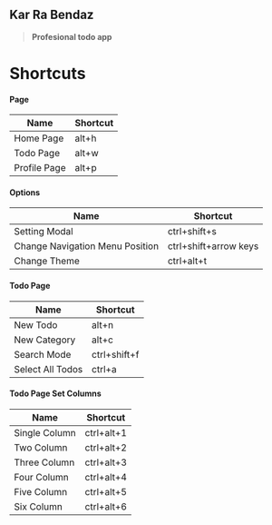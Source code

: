 ## Kar Ra Bendaz
> **Profesional todo app**

# Shortcuts
#### Page
| Name | Shortcut |
| ---- | -------- |
| Home Page | alt+h |
| Todo Page | alt+w |
| Profile Page | alt+p |

#### Options

| Name | Shortcut |
| ---- | -------- |
| Setting Modal | ctrl+shift+s |
| Change Navigation Menu Position | ctrl+shift+arrow keys |
| Change Theme | ctrl+alt+t |

#### Todo Page

| Name | Shortcut |
| ---- | -------- |
| New Todo | alt+n |
| New Category | alt+c |
| Search Mode | ctrl+shift+f |
| Select All Todos | ctrl+a |

#### Todo Page Set Columns

| Name | Shortcut |
| ---- | -------- |
| Single Column | ctrl+alt+1 |
| Two Column | ctrl+alt+2 |
| Three Column | ctrl+alt+3 |
| Four Column | ctrl+alt+4 |
| Five Column | ctrl+alt+5 |
| Six Column | ctrl+alt+6 |
 



